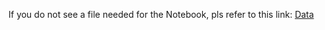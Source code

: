 If you do not see a file needed for the Notebook, pls refer to this link: [Data](https://drive.google.com/drive/folders/1h5TmAzgOCj7xXYztaoM3CERnsyq2CWN6?usp=sharing)
